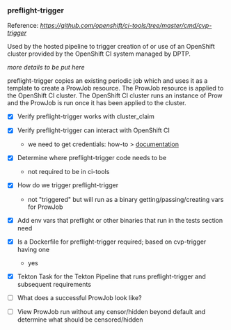 ### preflight-trigger
Reference: _https://github.com/openshift/ci-tools/tree/master/cmd/cvp-trigger_  

Used by the hosted pipeline to trigger creation of or use of an OpenShift cluster provided by the OpenShift CI system 
managed by DPTP.  

_more details to be put here_  

preflight-trigger copies an existing periodic job which and uses it as a template to create a ProwJob resource. The ProwJob
resource is applied to the OpenShift CI cluster. The OpenShift CI cluster runs an instance of Prow
and the ProwJob is run once it has been applied to the cluster.

- [x] Verify preflight-trigger works with cluster_claim
- [x] Verify preflight-trigger can interact with OpenShift CI
  - we need to get credentials: how-to > [documentation](https://docs.ci.openshift.org/docs/how-tos/use-registries-in-build-farm/#how-do-i-get-a-token-for-programmatic-access-to-the-central-ci-registry)
- [x] Determine where preflight-trigger code needs to be
  - not required to be in ci-tools
- [x] How do we trigger preflight-trigger
  - not "triggered" but will run as a binary getting/passing/creating vars for ProwJob
- [x] Add env vars that preflight or other binaries that run in the tests section need
- [x] Is a Dockerfile for preflight-trigger required; based on cvp-trigger having one
  - yes
- [x] Tekton Task for the Tekton Pipeline that runs preflight-trigger and subsequent requirements

- [ ] What does a successful ProwJob look like?
- [ ] View ProwJob run without any censor/hidden beyond default and determine what should be censored/hidden
